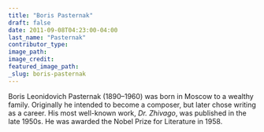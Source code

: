 ```yaml
---
title: "Boris Pasternak"
draft: false
date: 2011-09-08T04:23:00-04:00
last_name: "Pasternak"
contributor_type:
image_path:
image_credit:
featured_image_path:
_slug: boris-pasternak
---
```


Boris Leonidovich Pasternak (1890–1960) was born in Moscow to a wealthy family. Originally he intended to become a composer, but later chose writing as a career. His most well-known work, _Dr. Zhivago_, was published in the late 1950s. He was awarded the Nobel Prize for Literature in 1958.

